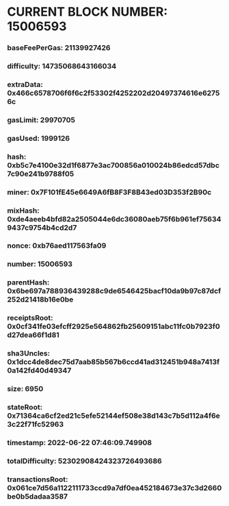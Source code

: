 # CURRENT BLOCK NUMBER: 15006593

### baseFeePerGas: 21139927426
### difficulty: 14735068643166034
### extraData: 0x466c6578706f6f6c2f53302f4252202d20497374616e62756c
### gasLimit: 29970705
### gasUsed: 1999126
### hash: 0xb5c7e4100e32d1f6877e3ac700856a010024b86edcd57dbc7c90e241b9788f05
### miner: 0x7F101fE45e6649A6fB8F3F8B43ed03D353f2B90c
### mixHash: 0xde4aeeb4bfd82a2505044e6dc36080aeb75f6b961ef756349437c9754b4cd2d7
### nonce: 0xb76aed117563fa09
### number: 15006593
### parentHash: 0x6be697a788936439288c9de6546425bacf10da9b97c87dcf252d21418b16e0be
### receiptsRoot: 0x0cf341fe03efcff2925e564862fb25609151abc11fc0b7923f0d27dea66f1d81
### sha3Uncles: 0x1dcc4de8dec75d7aab85b567b6ccd41ad312451b948a7413f0a142fd40d49347
### size: 6950
### stateRoot: 0x71364ca6cf2ed21c5efe52144ef508e38d143c7b5d112a4f6e3c22f71fc52963
### timestamp: 2022-06-22 07:46:09.749908
### totalDifficulty: 52302908424323726493686
### transactionsRoot: 0x061ce7d56a1122111733ccd9a7df0ea452184673e37c3d2660be0b5dadaa3587
